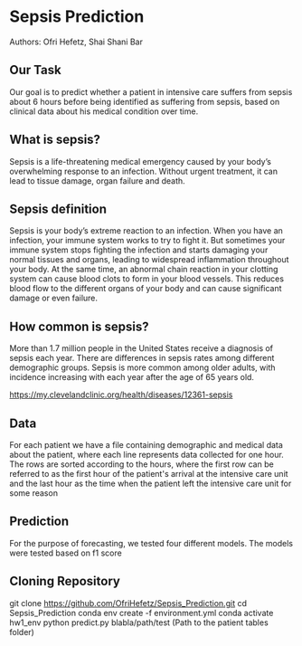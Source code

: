 # Sepsis Prediction


Authors: Ofri Hefetz, Shai Shani Bar

## Our Task 
Our goal is to predict whether a patient in intensive care suffers from sepsis about 6 hours before being identified as suffering from sepsis,
based on clinical data about his medical condition over time. 


## What is sepsis?
Sepsis is a life-threatening medical emergency caused by your body’s overwhelming response to an infection. 
Without urgent treatment, it can lead to tissue damage, organ failure and death.

## Sepsis definition
Sepsis is your body’s extreme reaction to an infection. When you have an infection, your immune system works to try to fight it.
But sometimes your immune system stops fighting the infection and starts damaging your normal tissues and organs, leading to widespread 
inflammation throughout your body.
At the same time, an abnormal chain reaction in your clotting system can cause blood clots to form in your blood vessels. 
This reduces blood flow to the different organs of your body and can cause significant damage or even failure.

## How common is sepsis?
More than 1.7 million people in the United States receive a diagnosis of sepsis each year. There are differences in sepsis rates among different demographic groups. Sepsis is more common among older adults, with incidence increasing with each year after the age of 65 years old.

https://my.clevelandclinic.org/health/diseases/12361-sepsis


## Data
For each patient we have a file containing demographic and medical data about the patient, where each line represents data collected for one hour.
The rows are sorted according to the hours, where the first row can be referred to as the first hour of the patient's arrival at the intensive care unit and the last hour as the time when the patient left the intensive care unit for some reason


## Prediction
For the purpose of forecasting, we tested four different models. 
The models were tested based on f1 score


## Cloning Repository
git clone https://github.com/OfriHefetz/Sepsis_Prediction.git
cd Sepsis_Prediction
conda env create -f environment.yml
conda activate hw1_env
python predict.py blabla/path/test (Path to the patient tables folder)







